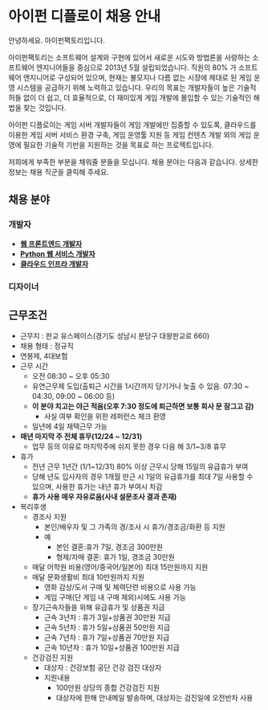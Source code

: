 # 아이펀 디플로이 채용 안내

안녕하세요. 아이펀팩토리입니다.

아이펀팩토리는 소프트웨어 설계와 구현에 있어서 새로운 시도와 방법론을 사랑하는
소프트웨어 엔지니어들을 중심으로 2013년 5월 설립되었습니다.
직원의 80% 가 소프트웨어 엔지니어로 구성되어 있으며,
현재는 불모지나 다름 없는 시장에 제대로 된 
게임 운영 시스템을 공급하기 위해 노력하고 있습니다.
우리의 목표는 개발자들이 높은 기술적 허들 없이 더 쉽고, 더 효율적으로,
더 재미있게 게임 개발에 몰입할 수 있는 기술적인 해법을 찾는 것입니다.

아이펀 디플로이는 게임 서버 개발자들이 게임 개발에만 집중할 수 있도록,
클라우드를 이용한 게임 서버 서비스 환경 구축, 게임 운영툴 지원 등 게임 컨텐츠 개발 외의 게임 운영에 필요한 기술적 기반을 지원하는 것을 목표로 하는 프로젝트입니다.

저희에게 부족한 부분을 채워줄 분들을 모십니다.
채용 분야는 다음과 같습니다. 상세한 정보는 채용 직군을 클릭해 주세요.

## 채용 분야

### 개발자

- [**웹 프론트엔드 개발자**](developer_web_front.md)
- [**Python 웹 서비스 개발자**](developer_python_web.md)
- [**클라우드 인프라 개발자**](cloud_infra_engineer.md)

### 디자이너


## 근무조건

- 근무지 : 판교 유스페이스(경기도 성남시 분당구 대왕판교로 660)
- 채용 형태 : 정규직
- 연봉제, 4대보험
- 근무 시간
  - 오전 08:30 ~ 오후 05:30
  - 유연근무제 도입(출퇴근 시간을 1시간까지 당기거나 늦출 수 있음.
  07:30 ~ 04:30, 09:00 ~ 06:00 등)
  - **이 분야 치고는 야근 적음(오후 7:30 정도에 퇴근하면 보통 회사 문 잠그고 감)**
    - 사실 여부 확인을 위한 레퍼런스 체크 환영
  - 일년에 4일 재택근무 가능
- **매년 마지막 주 전체 휴무(12/24 ~ 12/31)**
  - 업무 등의 이유로 마지막주에 쉬지 못한 경우 다음 해 3/1~3/8 휴무
- 휴가
  - 전년 근무 1년간 (1/1~12/31) 80% 이상 근무시 당해 15일의 유급휴가 부여
  - 당해 년도 입사자의 경우 1개월 만근 시 1일의 유급휴가를 최대 7일 사용할 수 있으며, 사용한 휴가는 내년 휴가 부여시 차감
  - **휴가 사용 매우 자유로움(사내 설문조사 결과 존재)**
- 복리후생
  - 경조사 지원
    - 본인/배우자 및 그 가족의 경/조사 시 휴가/경조금/화환 등 지원
    - 예
      - 본인 결혼:휴가 7일, 경조금 300만원
      - 형제/자매 결혼: 휴가 1일, 경조금 30만원
  - 매달 어학원 비용(영어/중국어/일본어) 최대 15만원까지 지원
  - 매달 문화생활비 최대 10만원까지 지원
    - 영화 감상/도서 구매 및 체력단련 비용으로 사용 가능
    - 게임 구매(단 게임 내 구매 제외)시에도 사용 가능
  - 장기근속자들을 위해 유급휴가 및 상품권 지급
    - 근속 3년차 : 휴가 3일+상품권 30만원 지급
    - 근속 5년차 : 휴가 5일+상품권 50만원 지급
    - 근속 7년차 : 휴가 7일+상품권 70만원 지급
    - 근속 10년차 : 휴가 10일+상품권 100만원 지급
  - 건강검진 지원
    - 대상자 : 건강보험 공단 건강 검진 대상자
    - 지원내용
      - 100만원 상당의 종합 건강검진 지원
      - 대상자에 한해 안내메일 발송하며, 대상자는 검진일에 오전반차 사용
